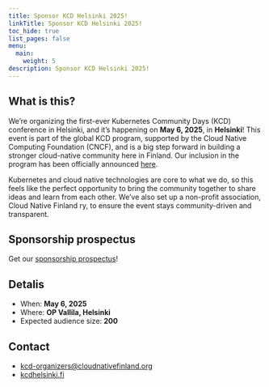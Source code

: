 ```yaml
---
title: Sponsor KCD Helsinki 2025!
linkTitle: Sponsor KCD Helsinki 2025!
toc_hide: true
list_pages: false
menu:
  main:
    weight: 5
description: Sponsor KCD Helsinki 2025!
---
```


## What is this?

We’re organizing the first-ever Kubernetes Community Days (KCD) conference in Helsinki, and it’s happening on
**May 6, 2025**, in **Helsinki**! This event is part of the global KCD program, supported by the Cloud Native Computing
Foundation (CNCF), and is a big step forward in building a stronger cloud-native community here in Finland. Our
inclusion in the program has been officially announced [here](https://www.cncf.io/blog/2024/10/30/mark-your-calendars-here-come-the-2025-kubernetes-community-days/).

Kubernetes and cloud native technologies are core to what we do, so this feels like the perfect opportunity
to bring the community together to share ideas and learn from each other. We’ve also set up a non-profit association,
Cloud Native Finland ry, to ensure the event stays community-driven and transparent.

## Sponsorship prospectus

Get our [sponsorship prospectus](/files/KCD-Helsinki-2025-Sponsorship-Prospectus-v4.pdf)!

## Detalis

* When: **May 6, 2025**
* Where: **OP Vallila, Helsinki**
* Expected audience size: **200**

## Contact

* kcd-organizers@cloudnativefinland.org
* [kcdhelsinki.fi](https://kcdhelsinki.fi)
